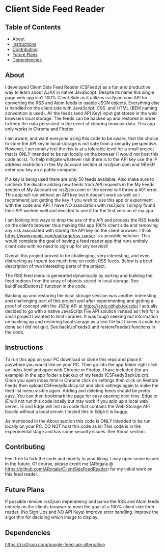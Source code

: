 # Client Side Feed Reader

## Table of Contents

* [About](#about)
* [Instructions](#instructions)
* [Contributing](#contributing)
* [Future Plans](#future-plans)
* [Dependencies](#dependencies)

## About

I developed Client Side Feed Reader (CSFeedy) as a fun and productive way to learn about AJAX in native JavaScript. Despite its name this single page web app isn’t 100% Client Side as it utilizes rss2json.com API for converting the RSS and Atom feeds to usable JSON objects. Everything else is handled on the client side with JavaScript, CSS, and HTML (BEM naming convention is used). All the feeds (and API Key) input get stored in the web browsers local storage. The feeds can be backed up and restored in order to keep the data persistent in the event of clearing browser data. This app only works in Chrome and Firefox.

I am aware, and want everyone using this code to be aware, that the choice to store the API key in local storage is not safe from a security perspective. However, I personally feel the risk is at a tolerable level for a small project that is ONLY intended to be run locally on the browser (I would not host this code as is). To help mitigate whatever risk there is to the API key use the IP address restriction in the My Account section at rss2json.com and NEVER enter you key on a public computer.

If a key is being used there are only 50 feeds available. Also make sure to uncheck the disable adding new feeds from API requests in the My Feeds section of My Account on rss2json.com or the server will throw a 401 error. This app will run without an API key but it doesn’t work as well so I recommend just getting the key if you wish to use this app or experiment with the code and API. I have NO association with rss2json. I simply found their API worked well and decided to use if for the first version of my app.

I am looking into ways to drop the use of the API and process the RSS feeds on the client’s browser thus making this app 100% client side and removing any risk associated with storing the API key on the client browser. I think https://www.npmjs.com/package/rss-parser is a possible solution. This would complete the goal of having a feed reader app that runs entirely client side with no need to sign up for any service!!

Overall this project proved to be challenging, very interesting, and even distracting as I spent too much time on reddit RSS feeds. Below is a brief description of two interesting parts of the project.

The RSS feed menu is generated dynamically by sorting and building the feed buttons from the array of objects stored in local storage. See buildFeedButtons() function in the code.

Backing up and restoring the local storage session was another interesting and challenging part of this project and after experimenting and getting a proof of concept with the JSZip API at https://stuk.github.io/jszip/ I actually decided to go with a native JavaScript File API solution instead as I felt for a small project I wanted to limit libraries. It was tough seeking out information on backing up and restoring local storage as a text file but I knew it could be done so I did not quit. See backUpFeeds() and restoreFeeds() functions in the code.


## Instructions

To run this app on your PC download or clone this repo and place it anywhere you would like on your PC. Then go into the app folder right click on index.html and open with Chrome or Firefox. I have included (for an example) in the app folder a backup of my feeds (CSFeedyBackUp.txt). Once you open index.html in Chrome click on settings then click on Restore Feeds then upload CSFeedyBackUp.txt and click settings again to make the feed list menu visible again. Adding and deleting feeds should be pretty easy. You can then bookmark the page for easy opening next time. Edge or IE will not run this code locally but may work if you spin up a local web server. IE and Edge will not run code that contains the Web Storage API locally without a local server. I tested this in Edge it is buggy.

As mentioned in the About section this code is ONLY intended to be run locally on your PC. DO NOT host this code as is! This code is in the experimental stage and has some security issues. See About section.

## Contributing

Feel free to fork the code and modify to your liking. I may open some issues in the future.
Of course, please credit me (ARogala @ https://github.com/ARogala/ClientSideFeedReader) for my initial work on this feed reader.

## Future Plans

If possible remove rss2json dependency and parse the RSS and Atom feeds entirely on the clients browser to meet the goal of a 100% client side feed reader. (No Sign Ups and NO API Keys)
Improve error handling.
Improve the algorithm for deciding which image to display.

## Dependencies
https://rss2json.com/google-feed-api-alternative






